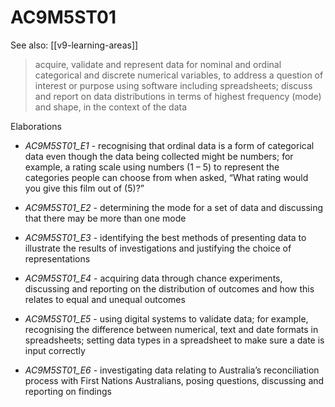 
# AC9M5ST01 

See also: [[v9-learning-areas]]

> acquire, validate and represent data for nominal and ordinal categorical and discrete numerical variables, to address a question of interest or purpose using software including spreadsheets; discuss and report on data distributions in terms of highest frequency (mode) and shape, in the context of the data

Elaborations


- _AC9M5ST01_E1_ - recognising that ordinal data is a form of categorical data even though the data being collected might be numbers; for example, a rating scale using numbers \(1 – 5\) to represent the categories people can choose from when asked, “What rating would you give this film out of \(5\)?”

- _AC9M5ST01_E2_ - determining the mode for a set of data and discussing that there may be more than one mode

- _AC9M5ST01_E3_ - identifying the best methods of presenting data to illustrate the results of investigations and justifying the choice of representations

- _AC9M5ST01_E4_ - acquiring data through chance experiments, discussing and reporting on the distribution of outcomes and how this relates to equal and unequal outcomes

- _AC9M5ST01_E5_ - using digital systems to validate data; for example, recognising the difference between numerical, text and date formats in spreadsheets; setting data types in a spreadsheet to make sure a date is input correctly

- _AC9M5ST01_E6_ - investigating data relating to Australia’s reconciliation process with First Nations Australians, posing questions, discussing and reporting on findings
